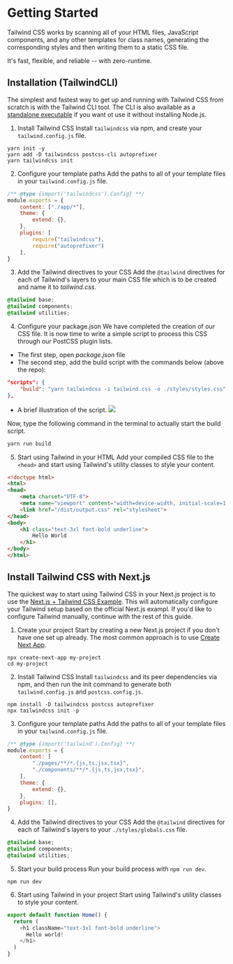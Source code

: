 # Getting Started
Tailwind CSS works by scanning all of your HTML files, JavaScript components, and any other templates for class names, generating the corresponding styles and then writing them to a static CSS file.

It's fast, flexible, and reliable -- with zero-runtime.

## Installation (TailwindCLI)
The simplest and fastest way to get up and running with Tailwind CSS from scratch is with the Tailwind CLI tool. The CLI is also available as a [standalone executable](https://tailwindcss.com/blog/standalone-cli) if you want ot use it without installing Node.js.

1. Install Tailwind CSS
Install `tailwindcss` via npm, and create your `tailwind.config.js` file.

```shell
yarn init -y
yarn add -D tailwindcss postcss-cli autoprefixer
yarn tailwindcss init
```

2. Configure your template paths
Add the paths to all of your template files in your `tailwind.config.js` file.

```javascript
/** @type {import('tailwindcss').Config} **/
module.exports = {
	content: ["./app/*"],
	theme: {
		extend: {},
	},
	plugins: [
		require("tailwindcss"),
		require("autoprefixer")
	],
}
```

3. Add the Tailwind directives to your CSS
Add the `@tailwind` directives for each of Tailwind's layers to your main CSS file which is to be created and name it to *tailwind.css*.

```css
@tailwind base;
@tailwind components;
@tailwind utilities;
```

4. Configure your package.json
We have completed the creation of our CSS file. It is now time to write a simple script to process this CSS through our PostCSS plugin lists.
- The first step, open *package.json* file
- The second step, add the build script with the commands below (above the repo):
```json
"scripts": {
	"build": "yarn tailwindcss -i tailwind.css -o ./styles/styles.css"
},
```
- A brief illustration of the script.
![](https://aviyel.com/cdn-cgi/image/format=auto/assets/uploads/files/1634119499823-image-resized.png)

Now, type the following command in the terminal to actually start the build script.
```sh
yarn run build
```

5. Start using Tailwind in your HTML
Add your compiled CSS file to the `<head>` and start using Tailwind's utility classes to style your content.

```html
<!doctype html>
<html>
<head>
	<meta charset="UTF-8">
	<meta name="viewport" content="width=device-width, initial-scale=1.0">
	<link href="/dist/output.css" rel="stylesheet">
</head>
<body>
	<h1 class="text-3xl font-bold underline">
		Hello World
	</h1>
</body>
</html>
```

## Install Tailwind CSS with Next.js

The quickest way to start using Tailwind CSS in your Next.js project is to use the [Next.js + Tailwind CSS Example](https://github.com/vercel/next.js/tree/c3e5caf1109a2eb42801de23fc78e42a08e5da6e/examples/with-tailwindcss). This will automatically configure your Tailwind  setup based on the official Next.js exampl. If you'd like to configure Tailwind manually, continue with the rest of this guide.

1. Create your project
Start by creating a new Next.js project if you don't have one set up already. The most common approach is to use [Create Next App](https://nextjs.org/docs/api-reference/create-next-app).

```shell
npx create-next-app my-project
cd my-project
```

2. Install Tailwind CSS
Install `tailwindcss` and its peer dependencies via npm, and then run the init command to generate both `tailwind.config.js` and `postcss.config.js`.

```shell
npm install -D tailwindcss postcss autoprefixer
npx tailwindcss init -p
```

3. Configure your template paths
Add the paths to all of your template files in your `tailwind.config.js` file.

```javascript
/** @type {import('tailwind').Config} **/
module.exports = {
	content: [
		"./pages/**/*.{js,ts,jsx,tsx}",
		"./components/**/*.{js,ts,jsx,tsx}",
	],
	theme: {
		extend: {},
	},
	plugins: [],
}
```

4. Add the Tailwind directives to your CSS
Add the `@tailwind` directives for each of Tailwind's layers to your `./styles/globals.css` file.

```css
@tailwind base;
@tailwind components;
@tailwind utilities;
```

5. Start your build process
Run your build process with `npm run dev`.

```shell
npm run dev
```

6. Start using Tailwind in your project
Start using Tailwind's utility classes to style your content.

```javascript
export default function Home() {
  return (
    <h1 className="text-3xl font-bold underline">
      Hello world!
    </h1>
  )
}
```